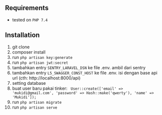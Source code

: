 ## Requirements
- tested on `PHP 7.4`

## Installation

1. git clone
2. composer install
3. run `php artisan key:generate`
4. run `php artisan jwt:secret`
5. tambahkan entry `SENTRY_LARAVEL_DSN` ke file .env. ambil dari sentry
6. tambahkan entry `L5_SWAGGER_CONST_HOST` ke file .env. isi dengan base api url (cth: http://localhost:8000/api)
7. setting database
8. buat user baru pakai tinker: ` User::create(['email' => 'mukidi@gmail.com', 'password' => Hash::make('qwerty'), 'name' => 'Mukidi']);`
9. run `php artisan migrate`
10. run `php artisan serve`


